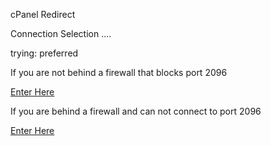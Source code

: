 cPanel Redirect







Connection Selection  ....

trying: preferred

If you are not behind a firewall that blocks port 2096

[Enter Here](https://fieldtrips.studio:2096)

If you are behind a firewall
and can not connect to port 2096

[Enter Here](https://webmail.fieldtrips.studio)